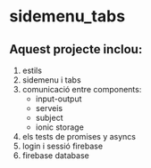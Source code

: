 # sidemenu_tabs

## Aquest projecte inclou:

1. estils
2. sidemenu i tabs
3. comunicació entre components:
    * input-output
    * serveis
    * subject
    * ionic storage
4. els tests de promises y asyncs
5. login i sessió firebase
6. firebase database
